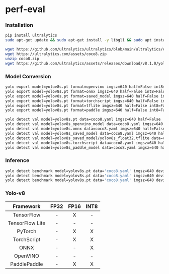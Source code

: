 # perf-eval

### Installation
```sh
pip install ultralytics
sudo apt-get update && sudo apt-get install -y libgl1 && sudo apt install -y libusb-1.0-0

wget https://github.com/ultralytics/ultralytics/blob/main/ultralytics/cfg/datasets/coco8.yaml
wget https://ultralytics.com/assets/coco8.zip
unzip coco8.zip
wget https://github.com/ultralytics/assets/releases/download/v8.1.0/yolov8s.pt
```

### Model Conversion
```sh
yolo export model=yolov8s.pt format=openvino imgsz=640 half=False int8=False
yolo export model=yolov8s.pt format=onnx imgsz=640 half=False int8=False
yolo export model=yolov8s.pt format=saved_model imgsz=640 half=False int8=False
yolo export model=yolov8s.pt format=torchscript imgsz=640 half=False int8=False
yolo export model=yolov8s.pt format=tflite imgsz=640 half=False int8=False
yolo export model=yolov8s.pt format=paddle imgsz=640 half=False int8=False

yolo detect val model=yolov8s.pt data=coco8.yaml imgsz=640 half=False
yolo detect val model=yolov8s_openvino_model data=coco8.yaml imgsz=640 half=False
yolo detect val model=yolov8s.onnx data=coco8.yaml imgsz=640 half=False
yolo detect val model=yolov8s_saved_model data=coco8.yaml imgsz=640 half=False
yolo detect val model=yolov8s_saved_model/yolov8s_float32.tflite data=coco8.yaml imgsz=640 half=False
yolo detect val model=yolov8s.torchscript data=coco8.yaml imgsz=640 half=False
yolo detect val model=yolov8s_paddle_model data=coco8.yaml imgsz=640 half=False

```

### Inference
```sh
yolo detect benchmark model=yolov8s.pt data='coco8.yaml' imgsz=640 device=cpu half=False int8=False
yolo detect benchmark model=yolov8s.pt data='coco8.yaml' imgsz=640 device=cpu half=True int8=False
yolo detect benchmark model=yolov8s.pt data='coco8.yaml' imgsz=640 device=cpu half=False int8=True
```

### Yolo-v8
| Framework  | FP32    | FP16    |  INT8    |
| :---:      | :---:   | :---:   |  :---:   |
| TensorFlow | - | X | - |
| TensorFlow Lite | - | - | - |
| PyTorch | - | X | X |
| TorchScript | - | X | X |
| ONNX | - | - | X |
| OpenVINO | - | - | - |
| PaddlePaddle | - | X | X |